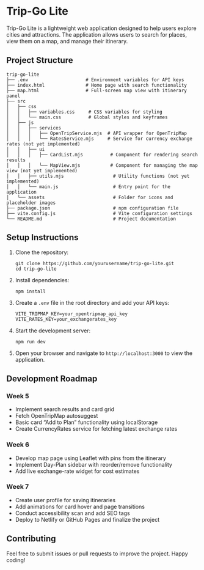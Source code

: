 # Trip-Go Lite

Trip-Go Lite is a lightweight web application designed to help users explore cities and attractions. The application allows users to search for places, view them on a map, and manage their itinerary.

## Project Structure

```
trip-go-lite
├── .env                     # Environment variables for API keys
├── index.html               # Home page with search functionality
├── map.html                 # Full-screen map view with itinerary panel
├── src
│   ├── css
│   │   ├── variables.css     # CSS variables for styling
│   │   └── main.css          # Global styles and keyframes
│   ├── js
│   │   ├── services
│   │   │   ├── OpenTripService.mjs  # API wrapper for OpenTripMap
│   │   │   └── RatesService.mjs     # Service for currency exchange rates (not yet implemented)
│   │   ├── ui
│   │   │   ├── CardList.mjs          # Component for rendering search results
│   │   │   └── MapView.mjs           # Component for managing the map view (not yet implemented)
│   │   ├── utils.mjs                  # Utility functions (not yet implemented)
│   │   └── main.js                    # Entry point for the application
│   └── assets                         # Folder for icons and placeholder images
├── package.json                       # npm configuration file
├── vite.config.js                     # Vite configuration settings
└── README.md                          # Project documentation
```

## Setup Instructions

1. Clone the repository:
   ```
   git clone https://github.com/yourusername/trip-go-lite.git
   cd trip-go-lite
   ```

2. Install dependencies:
   ```
   npm install
   ```

3. Create a `.env` file in the root directory and add your API keys:
   ```
   VITE_TRIPMAP_KEY=your_opentripmap_api_key
   VITE_RATES_KEY=your_exchangerates_key
   ```

4. Start the development server:
   ```
   npm run dev
   ```

5. Open your browser and navigate to `http://localhost:3000` to view the application.

## Development Roadmap

### Week 5
- Implement search results and card grid
- Fetch OpenTripMap autosuggest
- Basic card “Add to Plan” functionality using localStorage
- Create CurrencyRates service for fetching latest exchange rates

### Week 6
- Develop map page using Leaflet with pins from the itinerary
- Implement Day-Plan sidebar with reorder/remove functionality
- Add live exchange-rate widget for cost estimates

### Week 7
- Create user profile for saving itineraries
- Add animations for card hover and page transitions
- Conduct accessibility scan and add SEO tags
- Deploy to Netlify or GitHub Pages and finalize the project

## Contributing

Feel free to submit issues or pull requests to improve the project. Happy coding!